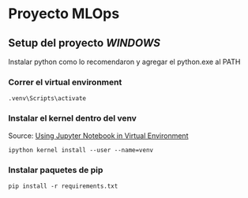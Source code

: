 # Proyecto MLOps

## Setup del proyecto *WINDOWS*
Instalar python como lo recomendaron y agregar el python.exe al PATH

### Correr el virtual environment

```
.venv\Scripts\activate
```

### Instalar el kernel dentro del venv
Source: [Using Jupyter Notebook in Virtual Environment](https://www.geeksforgeeks.org/using-jupyter-notebook-in-virtual-environment/)
```
ipython kernel install --user --name=venv
```

### Instalar paquetes de pip
```
pip install -r requirements.txt
```

